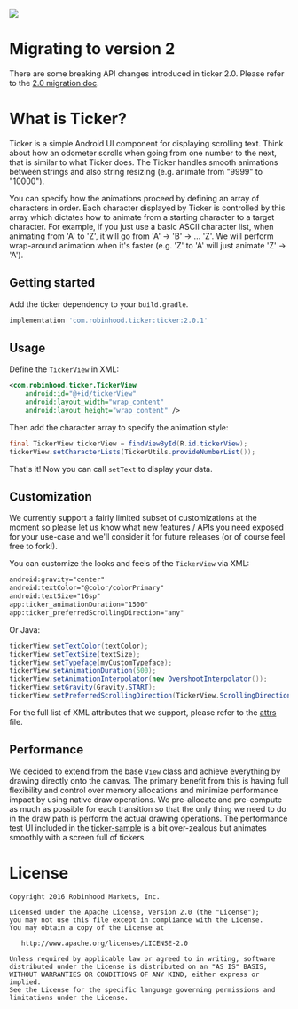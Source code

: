 ![](https://github.com/robinhood/ticker/blob/master/assets/ticker_main.gif)

Migrating to version 2
======================

There are some breaking API changes introduced in ticker 2.0. Please refer to the
[2.0 migration doc](https://github.com/robinhood/ticker/blob/master/2_0_migration.md).


What is Ticker?
===============

Ticker is a simple Android UI component for displaying scrolling text. Think about how an
odometer scrolls when going from one number to the next, that is similar to what Ticker does.
The Ticker handles smooth animations between strings and also string resizing (e.g. animate
from "9999" to "10000").

You can specify how the animations proceed by defining an array of characters in order. Each
character displayed by Ticker is controlled by this array which dictates how to animate from
a starting character to a target character. For example, if you just use a basic ASCII character
list, when animating from 'A' to 'Z', it will go from 'A' -> 'B' -> ... 'Z'. We will perform
wrap-around animation when it's faster (e.g. 'Z' to 'A' will just animate 'Z' -> 'A').


Getting started
---------------

Add the ticker dependency to your `build.gradle`.

```groovy
implementation 'com.robinhood.ticker:ticker:2.0.1'
```


Usage
-----

Define the `TickerView` in XML:

```xml
<com.robinhood.ticker.TickerView
    android:id="@+id/tickerView"
    android:layout_width="wrap_content"
    android:layout_height="wrap_content" />
```

Then add the character array to specify the animation style:

```java
final TickerView tickerView = findViewById(R.id.tickerView);
tickerView.setCharacterLists(TickerUtils.provideNumberList());
```

That's it! Now you can call `setText` to display your data.


Customization
-------------

We currently support a fairly limited subset of customizations at the moment so please let us
know what new features / APIs you need exposed for your use-case and we'll consider it for
future releases (or of course feel free to fork!).

You can customize the looks and feels of the `TickerView` via XML:

```xml
android:gravity="center"
android:textColor="@color/colorPrimary"
android:textSize="16sp"
app:ticker_animationDuration="1500"
app:ticker_preferredScrollingDirection="any"
```

Or Java:

```java
tickerView.setTextColor(textColor);
tickerView.setTextSize(textSize);
tickerView.setTypeface(myCustomTypeface);
tickerView.setAnimationDuration(500);
tickerView.setAnimationInterpolator(new OvershootInterpolator());
tickerView.setGravity(Gravity.START);
tickerView.setPreferredScrollingDirection(TickerView.ScrollingDirection.ANY);
```

For the full list of XML attributes that we support, please refer to the 
[attrs](https://github.com/robinhood/ticker/blob/master/ticker/src/main/res/values/attrs.xml) file.


Performance
-----------

We decided to extend from the base `View` class and achieve everything by drawing directly
onto the canvas. The primary benefit from this is having full flexibility and control over
memory allocations and minimize performance impact by using native draw operations. We
pre-allocate and pre-compute as much as possible for each transition so that the only thing
we need to do in the draw path is perform the actual drawing operations. The performance test
UI included in the [ticker-sample](https://github.com/robinhood/ticker/tree/master/ticker-sample)
is a bit over-zealous but animates smoothly with a screen full of tickers.


License
=======

    Copyright 2016 Robinhood Markets, Inc.

    Licensed under the Apache License, Version 2.0 (the "License");
    you may not use this file except in compliance with the License.
    You may obtain a copy of the License at

       http://www.apache.org/licenses/LICENSE-2.0

    Unless required by applicable law or agreed to in writing, software
    distributed under the License is distributed on an "AS IS" BASIS,
    WITHOUT WARRANTIES OR CONDITIONS OF ANY KIND, either express or implied.
    See the License for the specific language governing permissions and
    limitations under the License.

